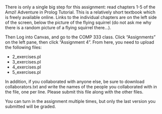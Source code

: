 There is only a single big step for this assignment: read chapters 1-5 of the Amzi! Adventure in Prolog Tutorial. This is a relatively short textbook which is freely available online. Links to the individual chapters are on the left side of the screen, below the picture of the flying squirrel (do not ask me why there is a random picture of a flying squirrel there...).


Then Log into Canvas, and go to the COMP 333 class. Click “Assignments” on the left pane, then click “Assignment 4”. From here, you need to upload the following files:

<ul>
<li>2_exercises.pl</li>
<li>3_exercises.pl</li>
<li>4_exercises.pl</li>
<li>5_exercises.pl</li>
    </ul>
In addition, if you collaborated with anyone else, be sure to download collaborators.txt and write the names of the people you collaborated with in the file, one per line. Please submit this file along with the other files.

You can turn in the assignment multiple times, but only the last version you submitted will be graded.
